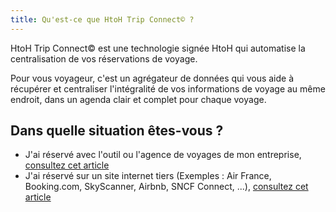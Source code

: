 ```yaml
---
title: Qu'est-ce que HtoH Trip Connect© ?
---
```


HtoH Trip Connect© est une technologie signée HtoH qui automatise la centralisation de vos réservations de voyage.

Pour vous voyageur, c'est un agrégateur de données qui vous aide à récupérer et centraliser l'intégralité de vos informations de voyage au même endroit, dans un agenda clair et complet pour chaque voyage.

## Dans quelle situation êtes-vous ?

* J'ai réservé avec l'outil ou l'agence de voyages de mon entreprise, [consultez cet article](/fr/htoh-trip-connect/bookings-from-agency)
* J'ai réservé sur un site internet tiers (Exemples : Air France, Booking.com, SkyScanner, Airbnb, SNCF Connect, ...), [consultez cet article](/fr/htoh-trip-connect/how-to-import-booking-via-email)